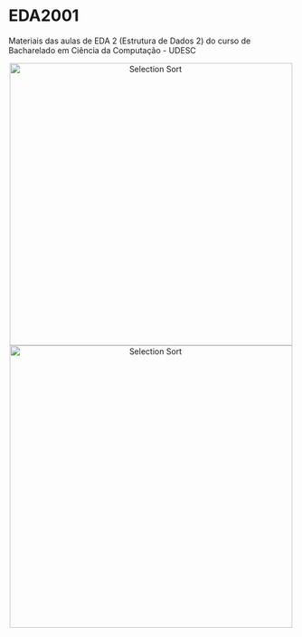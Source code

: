 # EDA2001
Materiais das aulas de EDA 2 (Estrutura de Dados 2) do curso de Bacharelado em Ciência da Computação - UDESC

<p align="center">
  <img class="gatsby-resp-image-image" src="https://upload.wikimedia.org/wikipedia/commons/f/fe/Heap_sort_example.gif" width="500" title="Selection Sort">
  
  <img src="https://www.ime.usp.br/~pf/algoritmos/aulas/img/Heapsort-github.gif" width="500" title="Selection Sort">
</p>
